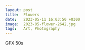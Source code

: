 ```yaml
---
layout: post
title:  Flowers
date:   2023-05-11 16:03:50 +0300
image:  2023-05-flower-2642.jpg
tags:   Art, Photography
---
```

GFX 50s

[]({site.baseurl}/img/2023-05-flower-2642.jpg)
[]({site.baseurl}/img/2023-05-flower-2656.jpg)
[]({site.baseurl}/img/2023-05-flower-2681.jpg)
[]({site.baseurl}/img/2023-05-flower-2722.jpg)
[]({site.baseurl}/img/2023-05-flower-2694.jpg)
[]({site.baseurl}/img/2023-05-flower-2858.jpg)
[]({site.baseurl}/img/2023-05-flower-2678.jpg)
[]({site.baseurl}/img/2023-05-flower-2877.jpg)
[]({site.baseurl}/img/2023-05-flower-2651.jpg)
[]({site.baseurl}/img/2023-05-flower-2691.jpg)
[]({site.baseurl}/img/2023-05-flower-2646.jpg)
[]({site.baseurl}/img/2023-05-flower-2621.jpg)
[]({site.baseurl}/img/2023-05-flower-2741.jpg)
[]({site.baseurl}/img/2023-05-flower-2636.jpg)
[]({site.baseurl}/img/2023-05-flower-2597.jpg)
[]({site.baseurl}/img/2023-05-flower-2781.jpg)
[]({site.baseurl}/img/2023-05-flower-2627.jpg)
[]({site.baseurl}/img/2023-05-flower-2785.jpg)
[]({site.baseurl}/img/2023-05-flower-2546.jpg)
[]({site.baseurl}/img/2023-05-flower-2779.jpg)
[]({site.baseurl}/img/2023-05-flower-2562.jpg)
[]({site.baseurl}/img/2023-05-flower-2826.jpg)
[]({site.baseurl}/img/2023-05-flower-2617.jpg)
[]({site.baseurl}/img/2023-05-flower-2763.jpg)
[]({site.baseurl}/img/2023-05-flower-2788.jpg)
[]({site.baseurl}/img/2023-05-flower-2776.jpg)
[]({site.baseurl}/img/2023-05-flower-2831.jpg)
[]({site.baseurl}/img/2023-05-flower-2612.jpg)
[]({site.baseurl}/img/2023-05-flower-2821.jpg)
[]({site.baseurl}/img/2023-05-flower-2759.jpg)
[]({site.baseurl}/img/2023-05-flower-2765.jpg)
[]({site.baseurl}/img/2023-05-flower-2703.jpg)
[]({site.baseurl}/img/2023-05-flower-2702.jpg)
[]({site.baseurl}/img/2023-05-flower-2716.jpg)
[]({site.baseurl}/img/2023-05-flower-2528.jpg)
[]({site.baseurl}/img/2023-05-flower-2660.jpg)
[]({site.baseurl}/img/2023-05-flower-2700.jpg)
[]({site.baseurl}/img/2023-05-flower-2728.jpg)
[]({site.baseurl}/img/2023-05-flower-2729.jpg)
[]({site.baseurl}/img/2023-05-flower-2711.jpg)
